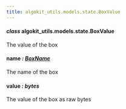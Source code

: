 ```yaml
---
title: algokit_utils.models.state.BoxValue
---
```


#### _class_ algokit_utils.models.state.BoxValue

The value of the box

#### name _: [BoxName](/reference/algokit-utils-py/api/BoxName#algokit_utils.models.state.BoxName)_

The name of the box

#### value _: bytes_

The value of the box as raw bytes
